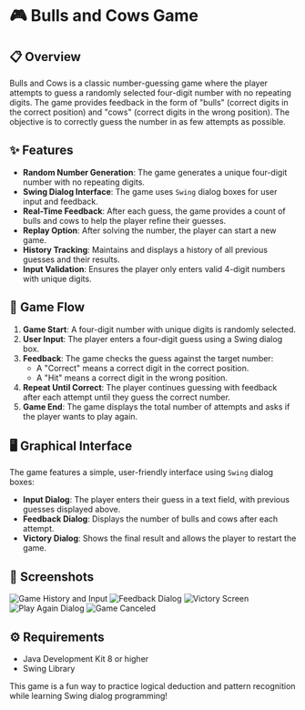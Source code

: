 # 🎮 Bulls and Cows Game

## 📋 Overview
Bulls and Cows is a classic number-guessing game where the player attempts to guess a randomly selected four-digit number with no repeating digits. The game provides feedback in the form of "bulls" (correct digits in the correct position) and "cows" (correct digits in the wrong position). The objective is to correctly guess the number in as few attempts as possible.

## ✨ Features
- **Random Number Generation**: The game generates a unique four-digit number with no repeating digits.
- **Swing Dialog Interface**: The game uses `Swing` dialog boxes for user input and feedback.
- **Real-Time Feedback**: After each guess, the game provides a count of bulls and cows to help the player refine their guesses.
- **Replay Option**: After solving the number, the player can start a new game.
- **History Tracking**: Maintains and displays a history of all previous guesses and their results.
- **Input Validation**: Ensures the player only enters valid 4-digit numbers with unique digits.

## 🎲 Game Flow
1. **Game Start**: A four-digit number with unique digits is randomly selected.
2. **User Input**: The player enters a four-digit guess using a Swing dialog box.
3. **Feedback**: The game checks the guess against the target number:
   - A "Correct" means a correct digit in the correct position.
   - A "Hit" means a correct digit in the wrong position.
4. **Repeat Until Correct**: The player continues guessing with feedback after each attempt until they guess the correct number.
5. **Game End**: The game displays the total number of attempts and asks if the player wants to play again.

## 🖥️ Graphical Interface
The game features a simple, user-friendly interface using `Swing` dialog boxes:
- **Input Dialog**: The player enters their guess in a text field, with previous guesses displayed above.
- **Feedback Dialog**: Displays the number of bulls and cows after each attempt.
- **Victory Dialog**: Shows the final result and allows the player to restart the game.

## 📸 Screenshots
![Game History and Input](https://github.com/user-attachments/assets/5daafbf5-b108-4d0a-8c67-c916384fcfef)
![Feedback Dialog](https://github.com/user-attachments/assets/9f1ffb63-f865-4a57-8bdd-3cf026f5fcd8)
![Victory Screen](https://github.com/user-attachments/assets/ac6b3386-3ba2-4c14-abc6-43aee55a0126)
![Play Again Dialog](https://github.com/user-attachments/assets/83a77c4b-dd27-46f9-b8fa-9c4068a40c00)
![Game Canceled](https://github.com/user-attachments/assets/f867a16d-beeb-43fb-9955-a23111e10b59)

## ⚙️ Requirements
- Java Development Kit 8 or higher
- Swing Library 

This game is a fun way to practice logical deduction and pattern recognition while learning Swing dialog programming!
